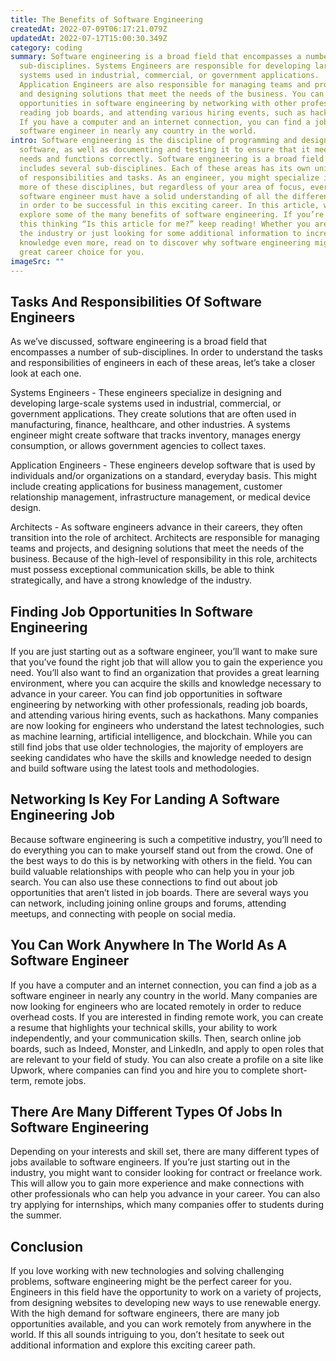 ```yaml
---
title: The Benefits of Software Engineering
createdAt: 2022-07-09T06:17:21.079Z
updatedAt: 2022-07-17T15:00:30.349Z
category: coding
summary: Software engineering is a broad field that encompasses a number of
  sub-disciplines. Systems Engineers are responsible for developing large-scale
  systems used in industrial, commercial, or government applications.
  Application Engineers are also responsible for managing teams and projects,
  and designing solutions that meet the needs of the business. You can find job
  opportunities in software engineering by networking with other professionals,
  reading job boards, and attending various hiring events, such as hackathons.
  If you have a computer and an internet connection, you can find a job as a
  software engineer in nearly any country in the world.
intro: Software engineering is the discipline of programming and designing
  software, as well as documenting and testing it to ensure that it meets user
  needs and functions correctly. Software engineering is a broad field that
  includes several sub-disciplines. Each of these areas has its own unique set
  of responsibilities and tasks. As an engineer, you might specialize in one or
  more of these disciplines, but regardless of your area of focus, every
  software engineer must have a solid understanding of all the different aspects
  in order to be successful in this exciting career. In this article, we’ll
  explore some of the many benefits of software engineering. If you’re reading
  this thinking “Is this article for me?” keep reading! Whether you are new to
  the industry or just looking for some additional information to increase your
  knowledge even more, read on to discover why software engineering might be a
  great career choice for you.
imageSrc: ""
---
```


## Tasks And Responsibilities Of Software Engineers

As we’ve discussed, software engineering is a broad field that encompasses a number of sub-disciplines. In order to understand the tasks and responsibilities of engineers in each of these areas, let’s take a closer look at each one.

Systems Engineers - These engineers specialize in designing and developing large-scale systems used in industrial, commercial, or government applications. They create solutions that are often used in manufacturing, finance, healthcare, and other industries. A systems engineer might create software that tracks inventory, manages energy consumption, or allows government agencies to collect taxes.

Application Engineers - These engineers develop software that is used by individuals and/or organizations on a standard, everyday basis. This might include creating applications for business management, customer relationship management, infrastructure management, or medical device design.

Architects - As software engineers advance in their careers, they often transition into the role of architect. Architects are responsible for managing teams and projects, and designing solutions that meet the needs of the business. Because of the high-level of responsibility in this role, architects must possess exceptional communication skills, be able to think strategically, and have a strong knowledge of the industry.

## Finding Job Opportunities In Software Engineering

If you are just starting out as a software engineer, you’ll want to make sure that you’ve found the right job that will allow you to gain the experience you need. You’ll also want to find an organization that provides a great learning environment, where you can acquire the skills and knowledge necessary to advance in your career. You can find job opportunities in software engineering by networking with other professionals, reading job boards, and attending various hiring events, such as hackathons. Many companies are now looking for engineers who understand the latest technologies, such as machine learning, artificial intelligence, and blockchain. While you can still find jobs that use older technologies, the majority of employers are seeking candidates who have the skills and knowledge needed to design and build software using the latest tools and methodologies.

## Networking Is Key For Landing A Software Engineering Job

Because software engineering is such a competitive industry, you’ll need to do everything you can to make yourself stand out from the crowd. One of the best ways to do this is by networking with others in the field. You can build valuable relationships with people who can help you in your job search. You can also use these connections to find out about job opportunities that aren’t listed in job boards. There are several ways you can network, including joining online groups and forums, attending meetups, and connecting with people on social media.

## You Can Work Anywhere In The World As A Software Engineer

If you have a computer and an internet connection, you can find a job as a software engineer in nearly any country in the world. Many companies are now looking for engineers who are located remotely in order to reduce overhead costs. If you are interested in finding remote work, you can create a resume that highlights your technical skills, your ability to work independently, and your communication skills. Then, search online job boards, such as Indeed, Monster, and LinkedIn, and apply to open roles that are relevant to your field of study. You can also create a profile on a site like Upwork, where companies can find you and hire you to complete short-term, remote jobs.

## There Are Many Different Types Of Jobs In Software Engineering

Depending on your interests and skill set, there are many different types of jobs available to software engineers. If you’re just starting out in the industry, you might want to consider looking for contract or freelance work. This will allow you to gain more experience and make connections with other professionals who can help you advance in your career. You can also try applying for internships, which many companies offer to students during the summer.

## Conclusion

If you love working with new technologies and solving challenging problems, software engineering might be the perfect career for you. Engineers in this field have the opportunity to work on a variety of projects, from designing websites to developing new ways to use renewable energy. With the high demand for software engineers, there are many job opportunities available, and you can work remotely from anywhere in the world. If this all sounds intriguing to you, don’t hesitate to seek out additional information and explore this exciting career path.
